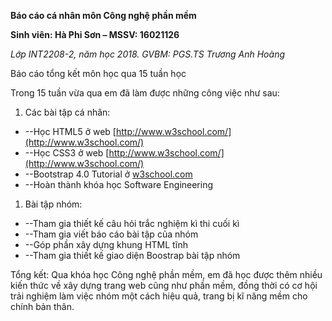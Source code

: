﻿**Báo cáo cá nhân môn Công nghệ phần mềm**

**Sinh viên: Hà Phi Sơn – MSSV: 16021126**

_Lớp INT2208-2, năm học 2018. GVBM: PGS.TS Trương Anh Hoàng_

Báo cáo tổng kết môn học qua 15 tuần học

Trong 15 tuần vừa qua em đã làm được những công việc như sau:

1. Các bài tập cá nhân:

- --Học HTML5 ở web [http://www.w3school.com/](http://www.w3school.com/)
- --Học CSS3 ở web [http://www.w3school.com/](http://www.w3school.com/)
- --Bootstrap 4.0 Tutorial ở [w3school.com](http://www.w3school.com)
- --Hoàn thành khóa học Software Engineering 

1. Bài tập nhóm:

- --Tham gia thiết kế câu hỏi trắc nghiệm kì thi cuối kì
- --Tham gia viết báo cáo bài tập của nhóm
- --Góp phần xây dựng khung HTML tĩnh
- --Tham gia thiết kế giao diện Boostrap bài tập nhóm

Tổng kết: Qua khóa học Công nghệ phần mềm, em đã học được thêm nhiều kiến thức về xây dựng trang web cũng như phần mềm, đồng thời có cơ hội trải nghiệm làm việc nhóm một cách hiệu quả, trang bị kĩ năng mềm cho chính bản thân.
